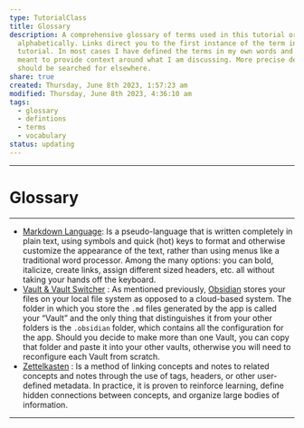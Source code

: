 ```yaml
---  
type: TutorialClass  
title: Glossary  
description: A comprehensive glossary of terms used in this tutorial organized  
  alphabetically. Links direct you to the first instance of the term in the  
  tutorial. In most cases I have defined the terms in my own words and often are  
  meant to provide context around what I am discussing. More precise definitions  
  should be searched for elsewhere.  
share: true  
created: Thursday, June 8th 2023, 1:57:23 am  
modified: Thursday, June 8th 2023, 4:36:10 am  
tags:  
  - glossary  
  - defintions  
  - terms  
  - vocabulary  
status: updating  
---  
```

  
  
---  
  
# Glossary  
  
---  
- [Markdown Language](./0_Getting_Started/0.1_My_Development_Environment_Pt_1.md#obsidian): Is a pseudo-language that is written completely in plain text, using symbols and quick (hot) keys to format and otherwise customize the appearance of the text, rather than using menus like a traditional word processor. Among the many options: you can bold, italicize, create links, assign different sized headers, etc. all without taking your hands off the keyboard.  
- [Vault & Vault Switcher](./0_Getting_Started/0.1_My_Development_Environment_Pt_1.md#installing-obsidian) : As mentioned previously, [Obsidian](https://obsidian.md/) stores your files on your local file system as opposed to a cloud-based system. The folder in which you store the `.md` files generated by the app is called your “Vault” and the only thing that distinguishes it from your other folders is the `.obsidian` folder, which contains all the configuration for the app. Should you decide to make more than one Vault, you can copy that folder and paste it into your other vaults, otherwise you will need to reconfigure each Vault from scratch.  
- [Zettelkasten](./0_Getting_Started/0.1_My_Development_Environment_Pt_1.md#obsidian) : Is a method of linking concepts and notes to related concepts and notes through the use of tags, headers, or other user-defined metadata. In practice, it is proven to reinforce learning, define hidden connections between concepts, and organize large bodies of information.  
---  
  
